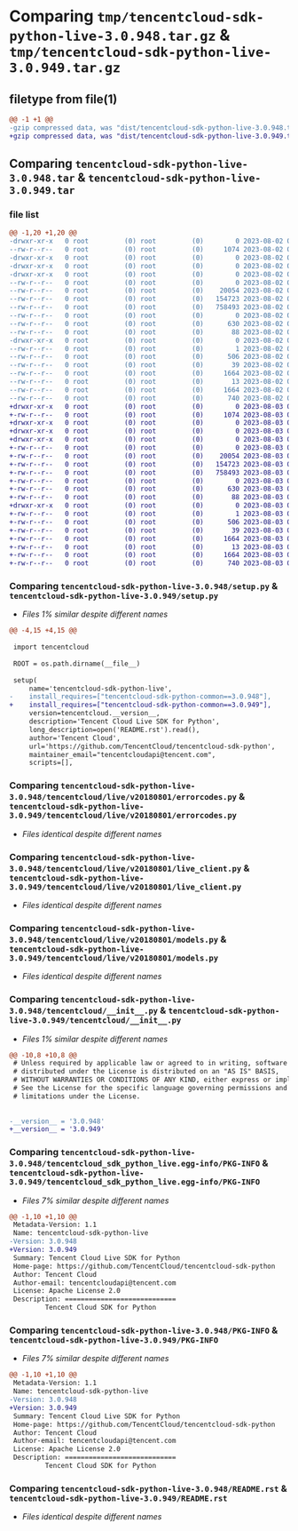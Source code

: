 # Comparing `tmp/tencentcloud-sdk-python-live-3.0.948.tar.gz` & `tmp/tencentcloud-sdk-python-live-3.0.949.tar.gz`

## filetype from file(1)

```diff
@@ -1 +1 @@
-gzip compressed data, was "dist/tencentcloud-sdk-python-live-3.0.948.tar", last modified: Wed Aug  2 00:32:52 2023, max compression
+gzip compressed data, was "dist/tencentcloud-sdk-python-live-3.0.949.tar", last modified: Thu Aug  3 00:28:59 2023, max compression
```

## Comparing `tencentcloud-sdk-python-live-3.0.948.tar` & `tencentcloud-sdk-python-live-3.0.949.tar`

### file list

```diff
@@ -1,20 +1,20 @@
-drwxr-xr-x   0 root         (0) root         (0)        0 2023-08-02 00:32:52.000000 tencentcloud-sdk-python-live-3.0.948/
--rw-r--r--   0 root         (0) root         (0)     1074 2023-08-02 00:32:52.000000 tencentcloud-sdk-python-live-3.0.948/setup.py
-drwxr-xr-x   0 root         (0) root         (0)        0 2023-08-02 00:32:52.000000 tencentcloud-sdk-python-live-3.0.948/tencentcloud/
-drwxr-xr-x   0 root         (0) root         (0)        0 2023-08-02 00:32:52.000000 tencentcloud-sdk-python-live-3.0.948/tencentcloud/live/
-drwxr-xr-x   0 root         (0) root         (0)        0 2023-08-02 00:32:52.000000 tencentcloud-sdk-python-live-3.0.948/tencentcloud/live/v20180801/
--rw-r--r--   0 root         (0) root         (0)        0 2023-08-02 00:32:52.000000 tencentcloud-sdk-python-live-3.0.948/tencentcloud/live/v20180801/__init__.py
--rw-r--r--   0 root         (0) root         (0)    20054 2023-08-02 00:32:52.000000 tencentcloud-sdk-python-live-3.0.948/tencentcloud/live/v20180801/errorcodes.py
--rw-r--r--   0 root         (0) root         (0)   154723 2023-08-02 00:32:52.000000 tencentcloud-sdk-python-live-3.0.948/tencentcloud/live/v20180801/live_client.py
--rw-r--r--   0 root         (0) root         (0)   758493 2023-08-02 00:32:52.000000 tencentcloud-sdk-python-live-3.0.948/tencentcloud/live/v20180801/models.py
--rw-r--r--   0 root         (0) root         (0)        0 2023-08-02 00:32:52.000000 tencentcloud-sdk-python-live-3.0.948/tencentcloud/live/__init__.py
--rw-r--r--   0 root         (0) root         (0)      630 2023-08-02 00:32:52.000000 tencentcloud-sdk-python-live-3.0.948/tencentcloud/__init__.py
--rw-r--r--   0 root         (0) root         (0)       88 2023-08-02 00:32:52.000000 tencentcloud-sdk-python-live-3.0.948/setup.cfg
-drwxr-xr-x   0 root         (0) root         (0)        0 2023-08-02 00:32:52.000000 tencentcloud-sdk-python-live-3.0.948/tencentcloud_sdk_python_live.egg-info/
--rw-r--r--   0 root         (0) root         (0)        1 2023-08-02 00:32:52.000000 tencentcloud-sdk-python-live-3.0.948/tencentcloud_sdk_python_live.egg-info/dependency_links.txt
--rw-r--r--   0 root         (0) root         (0)      506 2023-08-02 00:32:52.000000 tencentcloud-sdk-python-live-3.0.948/tencentcloud_sdk_python_live.egg-info/SOURCES.txt
--rw-r--r--   0 root         (0) root         (0)       39 2023-08-02 00:32:52.000000 tencentcloud-sdk-python-live-3.0.948/tencentcloud_sdk_python_live.egg-info/requires.txt
--rw-r--r--   0 root         (0) root         (0)     1664 2023-08-02 00:32:52.000000 tencentcloud-sdk-python-live-3.0.948/tencentcloud_sdk_python_live.egg-info/PKG-INFO
--rw-r--r--   0 root         (0) root         (0)       13 2023-08-02 00:32:52.000000 tencentcloud-sdk-python-live-3.0.948/tencentcloud_sdk_python_live.egg-info/top_level.txt
--rw-r--r--   0 root         (0) root         (0)     1664 2023-08-02 00:32:52.000000 tencentcloud-sdk-python-live-3.0.948/PKG-INFO
--rw-r--r--   0 root         (0) root         (0)      740 2023-08-02 00:32:52.000000 tencentcloud-sdk-python-live-3.0.948/README.rst
+drwxr-xr-x   0 root         (0) root         (0)        0 2023-08-03 00:28:59.000000 tencentcloud-sdk-python-live-3.0.949/
+-rw-r--r--   0 root         (0) root         (0)     1074 2023-08-03 00:28:59.000000 tencentcloud-sdk-python-live-3.0.949/setup.py
+drwxr-xr-x   0 root         (0) root         (0)        0 2023-08-03 00:28:59.000000 tencentcloud-sdk-python-live-3.0.949/tencentcloud/
+drwxr-xr-x   0 root         (0) root         (0)        0 2023-08-03 00:28:59.000000 tencentcloud-sdk-python-live-3.0.949/tencentcloud/live/
+drwxr-xr-x   0 root         (0) root         (0)        0 2023-08-03 00:28:59.000000 tencentcloud-sdk-python-live-3.0.949/tencentcloud/live/v20180801/
+-rw-r--r--   0 root         (0) root         (0)        0 2023-08-03 00:28:59.000000 tencentcloud-sdk-python-live-3.0.949/tencentcloud/live/v20180801/__init__.py
+-rw-r--r--   0 root         (0) root         (0)    20054 2023-08-03 00:28:59.000000 tencentcloud-sdk-python-live-3.0.949/tencentcloud/live/v20180801/errorcodes.py
+-rw-r--r--   0 root         (0) root         (0)   154723 2023-08-03 00:28:59.000000 tencentcloud-sdk-python-live-3.0.949/tencentcloud/live/v20180801/live_client.py
+-rw-r--r--   0 root         (0) root         (0)   758493 2023-08-03 00:28:59.000000 tencentcloud-sdk-python-live-3.0.949/tencentcloud/live/v20180801/models.py
+-rw-r--r--   0 root         (0) root         (0)        0 2023-08-03 00:28:59.000000 tencentcloud-sdk-python-live-3.0.949/tencentcloud/live/__init__.py
+-rw-r--r--   0 root         (0) root         (0)      630 2023-08-03 00:28:59.000000 tencentcloud-sdk-python-live-3.0.949/tencentcloud/__init__.py
+-rw-r--r--   0 root         (0) root         (0)       88 2023-08-03 00:28:59.000000 tencentcloud-sdk-python-live-3.0.949/setup.cfg
+drwxr-xr-x   0 root         (0) root         (0)        0 2023-08-03 00:28:59.000000 tencentcloud-sdk-python-live-3.0.949/tencentcloud_sdk_python_live.egg-info/
+-rw-r--r--   0 root         (0) root         (0)        1 2023-08-03 00:28:59.000000 tencentcloud-sdk-python-live-3.0.949/tencentcloud_sdk_python_live.egg-info/dependency_links.txt
+-rw-r--r--   0 root         (0) root         (0)      506 2023-08-03 00:28:59.000000 tencentcloud-sdk-python-live-3.0.949/tencentcloud_sdk_python_live.egg-info/SOURCES.txt
+-rw-r--r--   0 root         (0) root         (0)       39 2023-08-03 00:28:59.000000 tencentcloud-sdk-python-live-3.0.949/tencentcloud_sdk_python_live.egg-info/requires.txt
+-rw-r--r--   0 root         (0) root         (0)     1664 2023-08-03 00:28:59.000000 tencentcloud-sdk-python-live-3.0.949/tencentcloud_sdk_python_live.egg-info/PKG-INFO
+-rw-r--r--   0 root         (0) root         (0)       13 2023-08-03 00:28:59.000000 tencentcloud-sdk-python-live-3.0.949/tencentcloud_sdk_python_live.egg-info/top_level.txt
+-rw-r--r--   0 root         (0) root         (0)     1664 2023-08-03 00:28:59.000000 tencentcloud-sdk-python-live-3.0.949/PKG-INFO
+-rw-r--r--   0 root         (0) root         (0)      740 2023-08-03 00:28:59.000000 tencentcloud-sdk-python-live-3.0.949/README.rst
```

### Comparing `tencentcloud-sdk-python-live-3.0.948/setup.py` & `tencentcloud-sdk-python-live-3.0.949/setup.py`

 * *Files 1% similar despite different names*

```diff
@@ -4,15 +4,15 @@
 
 import tencentcloud
 
 ROOT = os.path.dirname(__file__)
 
 setup(
     name='tencentcloud-sdk-python-live',
-    install_requires=["tencentcloud-sdk-python-common==3.0.948"],
+    install_requires=["tencentcloud-sdk-python-common==3.0.949"],
     version=tencentcloud.__version__,
     description='Tencent Cloud Live SDK for Python',
     long_description=open('README.rst').read(),
     author='Tencent Cloud',
     url='https://github.com/TencentCloud/tencentcloud-sdk-python',
     maintainer_email="tencentcloudapi@tencent.com",
     scripts=[],
```

### Comparing `tencentcloud-sdk-python-live-3.0.948/tencentcloud/live/v20180801/errorcodes.py` & `tencentcloud-sdk-python-live-3.0.949/tencentcloud/live/v20180801/errorcodes.py`

 * *Files identical despite different names*

### Comparing `tencentcloud-sdk-python-live-3.0.948/tencentcloud/live/v20180801/live_client.py` & `tencentcloud-sdk-python-live-3.0.949/tencentcloud/live/v20180801/live_client.py`

 * *Files identical despite different names*

### Comparing `tencentcloud-sdk-python-live-3.0.948/tencentcloud/live/v20180801/models.py` & `tencentcloud-sdk-python-live-3.0.949/tencentcloud/live/v20180801/models.py`

 * *Files identical despite different names*

### Comparing `tencentcloud-sdk-python-live-3.0.948/tencentcloud/__init__.py` & `tencentcloud-sdk-python-live-3.0.949/tencentcloud/__init__.py`

 * *Files 1% similar despite different names*

```diff
@@ -10,8 +10,8 @@
 # Unless required by applicable law or agreed to in writing, software
 # distributed under the License is distributed on an "AS IS" BASIS,
 # WITHOUT WARRANTIES OR CONDITIONS OF ANY KIND, either express or implied.
 # See the License for the specific language governing permissions and
 # limitations under the License.
 
 
-__version__ = '3.0.948'
+__version__ = '3.0.949'
```

### Comparing `tencentcloud-sdk-python-live-3.0.948/tencentcloud_sdk_python_live.egg-info/PKG-INFO` & `tencentcloud-sdk-python-live-3.0.949/tencentcloud_sdk_python_live.egg-info/PKG-INFO`

 * *Files 7% similar despite different names*

```diff
@@ -1,10 +1,10 @@
 Metadata-Version: 1.1
 Name: tencentcloud-sdk-python-live
-Version: 3.0.948
+Version: 3.0.949
 Summary: Tencent Cloud Live SDK for Python
 Home-page: https://github.com/TencentCloud/tencentcloud-sdk-python
 Author: Tencent Cloud
 Author-email: tencentcloudapi@tencent.com
 License: Apache License 2.0
 Description: ============================
         Tencent Cloud SDK for Python
```

### Comparing `tencentcloud-sdk-python-live-3.0.948/PKG-INFO` & `tencentcloud-sdk-python-live-3.0.949/PKG-INFO`

 * *Files 7% similar despite different names*

```diff
@@ -1,10 +1,10 @@
 Metadata-Version: 1.1
 Name: tencentcloud-sdk-python-live
-Version: 3.0.948
+Version: 3.0.949
 Summary: Tencent Cloud Live SDK for Python
 Home-page: https://github.com/TencentCloud/tencentcloud-sdk-python
 Author: Tencent Cloud
 Author-email: tencentcloudapi@tencent.com
 License: Apache License 2.0
 Description: ============================
         Tencent Cloud SDK for Python
```

### Comparing `tencentcloud-sdk-python-live-3.0.948/README.rst` & `tencentcloud-sdk-python-live-3.0.949/README.rst`

 * *Files identical despite different names*

